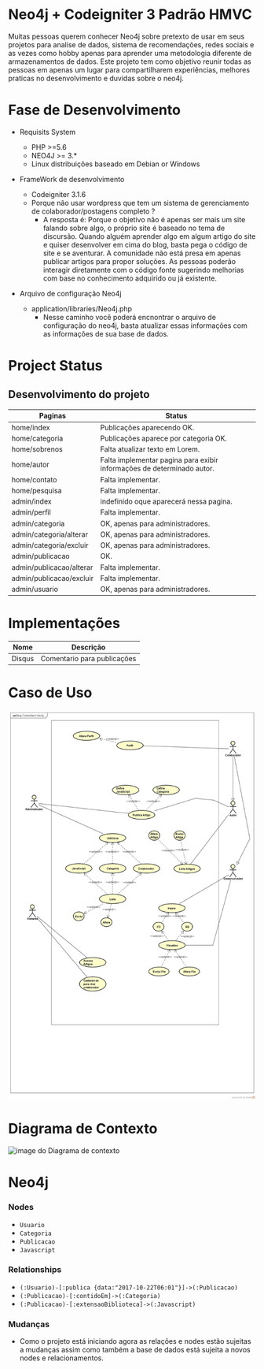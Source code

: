 Neo4j + Codeigniter 3 Padrão HMVC
================================

Muitas pessoas querem conhecer Neo4j sobre pretexto de usar em seus projetos para analise de dados, sistema de recomendações, redes sociais  e as vezes como hobby apenas para aprender uma metodologia diferente de armazenamentos de dados. Este projeto tem como objetivo reunir todas as pessoas em apenas um lugar para compartilharem experiências, melhores praticas no desenvolvimento e duvidas sobre o neo4j. 

Fase de Desenvolvimento
================================

+ Requisits System  
  + PHP >=5.6  
  + NEO4J >= 3.*
  + Linux distribuições baseado em Debian or Windows

+ FrameWork de desenvolvimento
	+ Codeigniter 3.1.6
	+ Porque não usar wordpress que tem um sistema de gerenciamento de colaborador/postagens completo ?
		+ A resposta é: Porque o objetivo não é apenas ser mais um site falando sobre algo, o próprio site é baseado no tema de discursão. Quando alguém aprender algo em algum artigo do site e quiser desenvolver em cima do blog, basta pega o código de site e se aventurar. A comunidade não está presa em apenas publicar artigos para propor soluções. As pessoas poderão interagir diretamente com o código fonte sugerindo melhorias com base no conhecimento adquirido ou já existente.


+ Arquivo de configuração Neo4j  
    + application/libraries/Neo4j.php 
    	+ Nesse caminho você poderá encnontrar o arquivo de configuração do neo4j, basta atualizar essas informações com as informações de sua base de dados.


# Project Status

## Desenvolvimento do projeto

Paginas                       |Status
------------------------------|------
home/index              	  | Publicações aparecendo OK.
home/categoria                | Publicações aparece por categoria OK.
home/sobrenos 				  | Falta atualizar texto em Lorem.
home/autor               	  | Falta implementar pagina para exibir informações de determinado autor.
home/contato                  | Falta implementar.
home/pesquisa                 | Falta implementar.
admin/index           		  | indefinido oque aparecerá nessa pagina.
admin/perfil                  | Falta implementar.
admin/categoria               | OK, apenas para administradores.
admin/categoria/alterar       | OK, apenas para administradores.
admin/categoria/excluir       | OK, apenas para administradores.
admin/publicacao              | OK.
admin/publicacao/alterar      | Falta implementar.
admin/publicacao/excluir      | Falta implementar.
admin/usuario                 | OK, apenas para administradores.


Implementações
================================


Nome                          | Descrição
------------------------------|------
Disqus              	      | Comentario para publicações





Caso de Uso
================================


![image do caso de uso](https://github.com/lucasjovencio/neo4j-blog/blob/master/docs/img/Blog.jpg)

Diagrama de Contexto
================================


![image do Diagrama de contexto](https://github.com/lucasjovencio/neo4j-blog/blob/master/docs/img/contexto.jpg)

Neo4j
================================

### Nodes

* `Usuario`
* `Categoria`
* `Publicacao`
* `Javascript`

### Relationships

* `(:Usuario)-[:publica {data:"2017-10-22T06:01"}]->(:Publicacao)`
* `(:Publicacao)-[:contidoEm]->(:Categoria)`
* `(:Publicacao)-[:extensaoBiblioteca]->(:Javascript)`

### Mudanças
+ Como o projeto está iniciando agora as relações e nodes estão sujeitas a mudanças assim como também a base de dados está sujeita a novos nodes e relacionamentos.